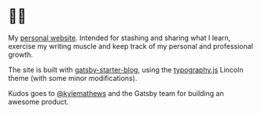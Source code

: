 # 👋🏼

My [personal website](https://tinavanschelt.com). Intended for stashing and sharing what I learn, exercise my writing muscle and keep track of my personal and professional growth.

The site is built with [gatsby-starter-blog](https://github.com/gatsbyjs/gatsby-starter-blog), using the [typography.js](https://kyleamathews.github.io/typography.js/) Lincoln theme (with some minor modifications).

Kudos goes to [@kylemathews](https://twitter.com/kylemathews) and the Gatsby team for building an awesome product.
